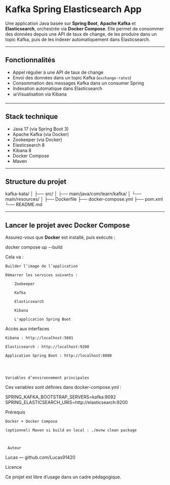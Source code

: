 # Kafka Spring Elasticsearch App

Une application Java basée sur **Spring Boot**, **Apache Kafka** et **Elasticsearch**, orchestrée via **Docker Compose**. Elle permet de consommer des données depuis une API de taux de change, de les produire dans un topic Kafka, puis de les indexer automatiquement dans Elasticsearch.

---

## Fonctionnalités

-  Appel régulier à une API de taux de change
-  Envoi des données dans un topic Kafka (`exchange-rates`)
-  Consommation des messages Kafka dans un consumer Spring
-  Indexation automatique dans Elasticsearch
- 📊Visualisation via Kibana

---

## Stack technique

- Java 17 (via Spring Boot 3)
- Apache Kafka (via Docker)
- Zookeeper (via Docker)
- Elasticsearch 8
- Kibana 8
- Docker Compose
- Maven

---

##  Structure du projet

kafka-kata/
│
├── src/
│ ├── main/java/com/learn/kafka/
│ └── main/resources/
│
├── Dockerfile
├── docker-compose.yml
├── pom.xml
└── README.md





---

##  Lancer le projet avec Docker Compose

Assurez-vous que **Docker** est installé, puis exécute :


docker compose up --build


Cela va :

    Builder l’image de l’application

    Démarrer les services suivants :

        Zookeeper

        Kafka

        Elasticsearch

        Kibana

        L'application Spring Boot


Accès aux interfaces

    Kibana : http://localhost:5601

    Elasticsearch : http://localhost:9200

    Application Spring Boot : http://localhost:8080




    Variables d’environnement principales

Ces variables sont définies dans docker-compose.yml :

SPRING_KAFKA_BOOTSTRAP_SERVERS=kafka:9092
SPRING_ELASTICSEARCH_URIS=http://elasticsearch:9200




Prérequis

    Docker + Docker Compose

    (optionnel) Maven si build en local : ./mvnw clean package



     Auteur

Lucas — github.com/Lucas91420


Licence

Ce projet est libre d’usage dans un cadre pédagogique.

